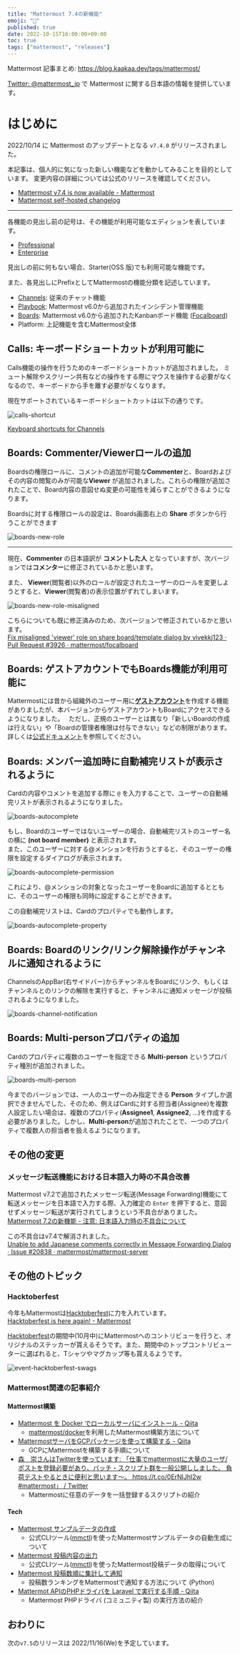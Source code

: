 ```yaml
---
title: "Mattermost 7.4の新機能"
emoji: "🎉"
published: true
date: 2022-10-15T16:00:00+09:00
toc: true
tags: ["mattermost", "releases"]
---
```


Mattermost 記事まとめ: https://blog.kaakaa.dev/tags/mattermost/

[Twitter: @mattermost_jp](https://twitter.com/mattermost_jp) で Mattermost に関する日本語の情報を提供しています。

# はじめに

2022/10/14 に Mattermost のアップデートとなる `v7.4.0` がリリースされました。

本記事は、個人的に気になった新しい機能などを動かしてみることを目的としています。
変更内容の詳細については公式のリリースを確認してください。

- [Mattermost v7\.4 is now available \- Mattermost](https://mattermost.com/blog/mattermost-v7-4-is-now-available/)
- [Mattermost self\-hosted changelog](https://docs.mattermost.com/install/self-managed-changelog.html#release-v7-4-feature-release)

---

各機能の見出し前の記号は、その機能が利用可能なエディションを表しています。

- [Professional](https://mattermost.com/pricing/)
- [Enterprise](https://mattermost.com/pricing/)

見出しの前に何もない場合、Starter(OSS 版)でも利用可能な機能です。

また、各見出しにPrefixとしてMattermostの機能分類を記述しています。

- [Channels](https://docs.mattermost.com/guides/channels.html): 従来のチャット機能
- [Playbook](https://docs.mattermost.com/guides/playbooks.html): Mattermost v6.0から追加されたインシデント管理機能
- [Boards](https://docs.mattermost.com/guides/boards.html): Mattermost v6.0から追加されたKanbanボード機能 ([Focalboard](https://www.focalboard.com/))
- Platform: 上記機能を含むMattermost全体

## Calls: キーボードショートカットが利用可能に

Calls機能の操作を行うためのキーボードショートカットが追加されました。
ミュート解除やスクリーン共有などの操作をする際にマウスを操作する必要がなくなるので、キーボードから手を離す必要がなくなります。

現在サポートされているキーボードショートカットは以下の通りです。

![calls-shortcut](https://blog.kaakaa.dev/images/posts/mattermost/releases-7.4/calls-shortcut.png)

[Keyboard shortcuts for Channels](https://docs.mattermost.com/channels/keyboard-shortcuts-for-channels.html#calls-shortcuts)

## Boards: Commenter/Viewerロールの追加

Boardsの権限ロールに、コメントの追加が可能な**Commenter**と、Boardおよびその内容の閲覧のみが可能な**Viewer** が追加されました。これらの権限が追加されたことで、Board内容の意図せぬ変更の可能性を減らすことができるようになります。

Boardsに対する権限ロールの設定は、Boards画面右上の **Share** ボタンから行うことができます

![boards-new-role](https://blog.kaakaa.dev/images/posts/mattermost/releases-7.4/boards-new-role.png)

---

現在、**Commenter** の日本語訳が **コメントした人** となっていますが、次バージョンでは**コメンター**に修正されているかと思います。

また、 **Viewer**(閲覧者)以外のロールが設定されたユーザーのロールを変更しようとすると、**Viewer**(閲覧者)の表示位置がずれてしまいます。

![boards-new-role-misaligned](https://blog.kaakaa.dev/images/posts/mattermost/releases-7.4/boards-new-role-misaligned.png)

こちらについても既に修正済みのため、次バージョンで修正されているかと思います。  
[Fix misaligned 'viewer' role on share board/template dialog by vivekkj123 · Pull Request \#3926 · mattermost/focalboard](https://github.com/mattermost/focalboard/pull/3926)


## Boards: ゲストアカウントでもBoards機能が利用可能に

Mattermostには昔から組織外のユーザー用に[**ゲストアカウント**](https://docs.mattermost.com/onboard/guest-accounts.html)を作成する機能がありましたが、本バージョンからゲストアカウントもBoardにアクセスできるようになりました。　 
ただし、正規のユーザーとは異なり「新しいBoardの作成は行えない」や「Boardの管理者権限は付与できない」などの制限があります。詳しくは[公式ドキュメント](https://docs.mattermost.com/boards/share-and-collaborate.html#guest-accounts)を参照してください。

## Boards: メンバー追加時に自動補完リストが表示されるように

Cardの内容やコメントを追加する際に `@` を入力することで、ユーザーの自動補完リストが表示されるようになりました。  

![boards-autocomplete](https://blog.kaakaa.dev/images/posts/mattermost/releases-7.4/boards-autocomplete.png)

もし、Boardのユーザーではないユーザーの場合、自動補完リストのユーザー名の横に **(not board member)** と表示されます。  
また、このユーザーに対する@メンションを行おうとすると、そのユーザーの権限を設定するダイアログが表示されます。

![boards-autocomplete-permission](https://blog.kaakaa.dev/images/posts/mattermost/releases-7.4/boards-autocomplete-permission.png)

これにより、@メンションの対象となったユーザーをBoardに追加するとともに、そのユーザーの権限も同時に設定することができます。

この自動補完リストは、Cardのプロパティでも動作します。

![boards-autocomplete-property](https://blog.kaakaa.dev/images/posts/mattermost/releases-7.4/boards-autocomplete-property.png)

## Boards: Boardのリンク/リンク解除操作がチャンネルに通知されるように

ChannelsのAppBar(右サイドバー)からチャンネルをBoardにリンク、もしくはチャンネルとのリンクの解除を実行すると、チャンネルに通知メッセージが投稿されるようになりました。

![boards-channel-notification](https://blog.kaakaa.dev/images/posts/mattermost/releases-7.4/boards-channel-notification.png)

## Boards: Multi-personプロパティの追加

Cardのプロパティに複数のユーザーを指定できる **Multi-person** というプロパティ種別が追加されました。

![boards-multi-person](https://blog.kaakaa.dev/images/posts/mattermost/releases-7.4/boards-multi-person.png)

今までのバージョンでは、一人のユーザーのみ指定できる **Person** タイプしか選択できませんでした、そのため、例えばCardに対する担当者(Assignee)を複数人設定したい場合は、複数のプロパティ(**Assignee1**, **Assignee2**, ...)を作成する必要がありました。しかし、**Multi-person**が追加されたことで、一つのプロパティで複数人の担当者を扱えるようになります。

## その他の変更

### メッセージ転送機能における日本語入力時の不具合改善

Mattermost v7.2で追加されたメッセージ転送(Message Forwarding)機能にて転送メッセージを日本語で入力する際、入力確定の `Enter` を押下すると、意図せずメッセージ転送が実行されてしまうという不具合がありました。  
[Mattermost 7.2の新機能 - 注意: 日本語入力時の不具合について](https://blog.kaakaa.dev/post/mattermost/releases-7.2/#%E6%B3%A8%E6%84%8F-%E6%97%A5%E6%9C%AC%E8%AA%9E%E5%85%A5%E5%8A%9B%E6%99%82%E3%81%AE%E4%B8%8D%E5%85%B7%E5%90%88%E3%81%AB%E3%81%A4%E3%81%84%E3%81%A6)

この不具合はv7.4で解消されました。  
[Unable to add Japanese comments correctly in Message Forwarding Dialog · Issue \#20838 · mattermost/mattermost\-server](https://github.com/mattermost/mattermost-server/issues/20838)


## その他のトピック

### Hacktoberfest

今年もMattermostは[Hacktoberfest](https://hacktoberfest.com/)に力を入れています。  
[Hacktoberfest is here again\! \- Mattermost](https://mattermost.com/blog/hacktoberfest-2022/)

[Hacktoberfest](https://hacktoberfest.com/)の期間中(10月中)にMattermostへのコントリビューを行うと、オリジナルのステッカーが貰えるそうです。また、期間中のトップコントリビューターに選ばれると、Tシャツやマグカップ等も貰えるようです。

![event-hacktoberfest-swags](https://blog.kaakaa.dev/images/posts/mattermost/releases-7.4/event-hacktoberfest-swags.webp)

### Mattermost関連の記事紹介

#### Mattermost構築

* [Mattermost を Docker でローカルサーバにインストール \- Qiita](https://qiita.com/nanbuwks/items/b20e2df483f6806909ab)
  * [mattermost/docker](https://github.com/mattermost/docker)を利用したMattermost構築方法について
* [MattermostサーバをGCPパッケージを使って構築する \- Qiita](https://qiita.com/Power-mind74/items/6e8cbe5cb42d7094ca57)
  * GCPにMattermostを構築する手順について
* [森　崇さんはTwitterを使っています: 「仕事でmattermostに大量のユーザ/ポストを登録必要があり、バッチ・スクリプト群を一般公開ししました。 負荷テストやるときに便利と思います〜。 https://t\.co/0ErNlJhI2w \#mattermost」 / Twitter](https://twitter.com/kanetugu2020/status/1577185142896230401)
  * Mattermostに任意のデータを一括登録するスクリプトの紹介

#### Tech

* [Mattermost サンプルデータの作成](https://zenn.dev/kiyasu7028/articles/20295d293aa0ae)
  * 公式CLIツール([mmctl](https://github.com/mattermost/mmctl))を使ったMattermostサンプルデータの自動生成について
* [Mattermost 投稿内容の出力](https://zenn.dev/kiyasu7028/articles/f2a59351495c58)
  * 公式CLIツール([mmctl](https://github.com/mattermost/mmctl))を使ったMattermost投稿データの取得について
* [Mattermost 投稿数順に集計して通知](https://zenn.dev/kiyasu7028/articles/83b38aff54f4b6)
  * 投稿数ランキングをMattermostで通知する方法について (Python)
* [Mattermot APIのPHPドライバを Laravel で実行する手順 \- Qiita](https://qiita.com/kanetugu2018/items/bf0e22a58d2ecd8f4062)
  * Mattermost PHPドライバ (コミュニティ製) の実行方法の紹介

## おわりに
次の`v7.5`のリリースは 2022/11/16(We)を予定しています。

